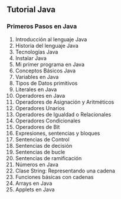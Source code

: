 


## Tutorial Java


### Primeros Pasos en Java

1. Introducción al lenguaje Java
2. Historia del lenguaje Java
3. Tecnologías Java
4. Instalar Java
5. Mi primer programa en Java
6. Conceptos Básicos Java
7. Variables en Java
8. Tipos de Datos primitivos
9. Literales en Java
10. Operadores en Java
  1. Operadores de Asignación y Aritméticos
  2. Operadores Unarios
  3. Operadores de Igualdad o Relacionales
  4. Operadores Condicionales
  5. Operadores de Bit
11. Expresiones, sentencias y bloques
12. Sentencias de Control
  1. Sentencias de decisión
  2. Sentencias de bucle
  3. Sentencias de ramificación
13. Números en Java
14. Clase String: Representando una cadena
  1. Funciones básicas con cadenas
15. Arrays en Java
16. Applets en Java
